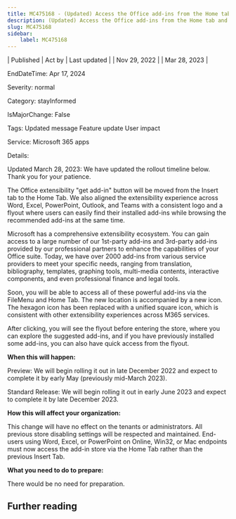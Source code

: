 ```yaml
---
title: MC475168 - (Updated) Access the Office add-ins from the Home tab and File Menu
description: (Updated) Access the Office add-ins from the Home tab and File Menu
slug: MC475168
sidebar:
    label: MC475168
---
```



| Published | Act by | Last updated |
| Nov 29, 2022 |  | Mar 28, 2023 |

EndDateTime: Apr 17, 2024

Severity: normal

Category: stayInformed

IsMajorChange: False

Tags: Updated message Feature update User impact

Service: Microsoft 365 apps

Details: 

<p>Updated March 28, 2023: We have updated the rollout timeline below. Thank you for your patience.</p><p>The Office extensibility "get add-in" button will be moved from the Insert tab to the Home Tab. We also aligned the extensibility experience across Word, Excel, PowerPoint, Outlook, and Teams with a consistent logo and a flyout where users can easily find their installed add-ins while browsing the recommended add-ins at the same time.&nbsp;<br></p><p>Microsoft has a comprehensive extensibility ecosystem. You can gain access to a large number of our 1st-party add-ins and 3rd-party add-ins provided by our professional partners to enhance the capabilities of your Office suite. Today, we have over 2000 add-ins from various service providers to meet your specific needs, ranging from translation, bibliography, templates, graphing tools, multi-media contents, interactive components, and even professional finance and legal tools.&nbsp;</p><p>Soon, you will be able to access all of these powerful add-ins via the FileMenu and Home Tab. The new location is accompanied by a new icon. The hexagon icon has been replaced with a unified square icon, which is consistent with other extensibility experiences across M365 services.&nbsp;</p><p>After clicking, you will see the flyout before entering the store, where you can explore the suggested add-ins, and if you have previously installed some add-ins, you can also have quick access from the flyout.&nbsp;</p><p><b>When this will happen:</b></p><p>Preview: We will begin rolling it out in late December 2022 and expect to complete it by early May (previously mid-March 2023).&nbsp;</p><p>Standard Release: We will begin rolling it out in early June 2023 and expect to complete it by late December 2023.&nbsp;</p><p><b>How this will affect your organization:</b></p><p>This change will have no effect on the tenants or administrators. All previous store disabling settings will be respected and maintained. End-users using Word, Excel, or PowerPoint on Online, Win32, or Mac endpoints must now access the add-in store via the Home Tab rather than the previous Insert Tab.&nbsp;<br></p><p><b>What you need to do to prepare:</b></p><p>There would be no need for preparation.&nbsp;&nbsp;</p>

## Further reading
